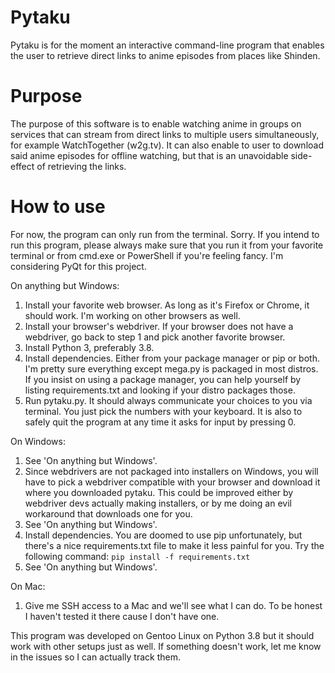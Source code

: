 # Pytaku

Pytaku is for the moment an interactive command-line program that enables the user to retrieve direct links to anime episodes from places like Shinden.

# Purpose

The purpose of this software is to enable watching anime in groups on services that can stream from direct links to multiple users simultaneously, for example WatchTogether (w2g.tv).
It can also enable to user to download said anime episodes for offline watching, but that is an unavoidable side-effect of retrieving the links.

# How to use

For now, the program can only run from the terminal. Sorry. If you intend to run this program, please always make sure that you run it from your favorite terminal or from cmd.exe or PowerShell if you're feeling fancy. I'm considering PyQt for this project.

On anything but Windows:
1. Install your favorite web browser. As long as it's Firefox or Chrome, it should work. I'm working on other browsers as well.
2. Install your browser's webdriver. If your browser does not have a webdriver, go back to step 1 and pick another favorite browser.
3. Install Python 3, preferably 3.8.
4. Install dependencies. Either from your package manager or pip or both. I'm pretty sure everything except mega.py is packaged in most distros. If you insist on using a package manager, you can help yourself by listing requirements.txt and looking if your distro packages those.
5. Run pytaku.py. It should always communicate your choices to you via terminal. You just pick the numbers with your keyboard. It is also to safely quit the program at any time it asks for input by pressing 0.

On Windows:
1. See 'On anything but Windows'.
2. Since webdrivers are not packaged into installers on Windows, you will have to pick a webdriver compatible with your browser and download it where you downloaded pytaku. This could be improved either by webdriver devs actually making installers, or by me doing an evil workaround that downloads one for you.
3. See 'On anything but Windows'.
4. Install dependencies. You are doomed to use pip unfortunately, but there's a nice requirements.txt file to make it less painful for you. Try the following command:
`pip install -f requirements.txt`
5. See 'On anything but Windows'.

On Mac:
1. Give me SSH access to a Mac and we'll see what I can do. To be honest I haven't tested it there cause I don't have one.

This program was developed on Gentoo Linux on Python 3.8 but it should work with other setups just as well. If something doesn't work, let me know in the issues so I can actually track them.
